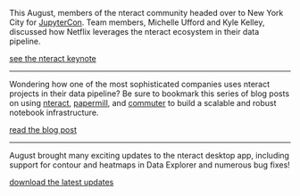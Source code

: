 This August, members of the nteract community headed over to New York City for [JupyterCon](https://conferences.oreilly.com/jupyter/jup-ny). Team members, Michelle Ufford and Kyle Kelley, discussed how Netflix leverages the nteract ecosystem in their data pipeline.

[see the nteract keynote](https://www.slideshare.net/MichelleFUfford/notebooks-netflix-from-analytics-to-engineering-with-jupyter-notebooks)

<hr/>

Wondering how one of the most sophisticated companies uses nteract projects in their data pipeline? Be sure to bookmark this series of blog posts on using [nteract](https://github.com/nteract/nteract), [papermill](https://github.com/nteract/papermill), and [commuter](https://medium.com/netflix-techblog/notebook-innovation-591ee3221233) to build a scalable and robust notebook infrastructure.

[read the blog post](https://medium.com/netflix-techblog/notebook-innovation-591ee3221233)

<hr/>

August brought many exciting updates to the nteract desktop app, including support for contour and heatmaps in Data Explorer and numerous bug fixes!

[download the latest updates](https://nteract.io/)
